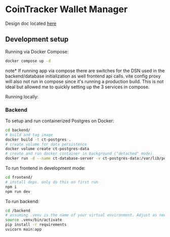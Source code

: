 # CoinTracker Wallet Manager

Design doc located [here](design.md)

## Development setup

Running via Docker Compose:

```bash
docker compose up -d
```

note*
If running app via compose there are switches for the DSN used in the backend/database initialization 
as well frontend api calls. vite config proxy will also not run in compose since it's running
a production build. This is not ideal but allowed me to quickly setting up the 3 services in compose.

Running locally:

### Backend

To setup and run containerized Postgres on Docker:

```bash
cd backend/
# build and tag image
docker build -t ct-postgres .
# create volume for data persistence 
docker volume create ct-postgres-data
# create and run docker container in background ("detached" mode)
docker run -d --name ct-database-server -v ct-postgres-data:/var/lib/postgresql/data -p 5432:5432 ct-postgres
```

To run frontend in development mode:

```bash
cd frontend/
# install deps. only do this on first run
npm i 
npm run dev
```

To run backend:

```bash
cd /backend
# assuming .venv is the name of your virtual environment. Adjust as needed
source .venv/bin/activate
pip install -r requirements
uvicorn main:app
```

